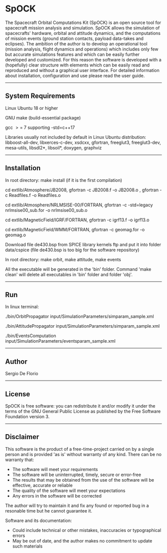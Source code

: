 # SpOCK
The Spacecraft Orbital Computations Kit (SpOCK) is an open source tool for spacecraft mission analysis and simulation. SpOCK allows the simulation of spacecrafts' hardware, orbital and attitude dynamics, and the computations of mission events (ground station contacts, payload data-takes and eclipses). The ambition of the author is to develop an operational tool (mission analysis, flight dynamics and operations) which includes only few but accurate simulations features and which can be easily further developed and customized. For this reason the software is developed with a (hopefully) clear structure with elements which can be easily read and reproduced and without a graphical user interface. For detailed information about installation, configuration and use please read the user guide.

---

## System Requirements

Linux Ubuntu 18 or higher

GNU make (build-essential package)

gcc $>=$ 7 supporting -std=c++17

Libraries usually not included by default in Linux Ubuntu distribution: libboost-all-dev, libxerces-c-dev, xsdcxx, gfortran, freeglut3, freeglut3-dev, mesa-utils, libsdl2*, libsoil*, doxygen, graphviz

---

## Installation

In root directory: make install (if it is the first compilation)
	
cd extlib/Atmosphere/JB2008, gfortran -c JB2008.f -o JB2008.o , gfortran -c Readfiles.f -o Readfiles.o

cd extlib/Atmosphere/NRLMSISE-00/FORTRAN, gfortran -c -std=legacy nrlmsise00\_sub.for -o nrlmsise00\_sub.o

cd extlib/MagneticField/IGRF/FORTRAN, gfortran -c igrf13.f -o igrf13.o

cd extlib/MagneticField/WMM/FORTRAN, gfortran -c geomag.for -o geomag.o

Download file de430.bsp from SPICE library kernels ftp and put it into folder data/cspice (file de430.bsp is too big for the software repository)

In root directory: make orbit, make attitude, make events

All the executable will be generated in the 'bin' folder. Command 'make clean' will delete all executables in 'bin' folder and folder 'obj'.

---

## Run

In linux terminal:

./bin/OrbitPropagator input/SimulationParameters/simparam_sample.xml

./bin/AttitudePropagator input/SimulationParameters/simparam_sample.xml

./bin/EventsComputation input/SimulationParameters/eventsparam_sample.xml

---

## Author

Sergio De Florio

---

## License
SpOCK is free software: you can redistribute it and/or modify it under the terms of the GNU General Public License as published by the Free Software Foundation version 3.

---

## Disclaimer
This software is the product of a free-time-project carried on by a single person and is provided 'as is' without warranty of any kind. There can be no warranty that:

* The software will meet your requirements
* The software will be uninterrupted, timely, secure or error-free
* The results that may be obtained from the use of the software will be effective, accurate or reliable
* The quality of the software will meet your expectations
* Any errors in the software will be corrected

The author will try to maintain it and fix any found or reported bug in a resonable time but he cannot guarantee it.

Software and its documentation:

* Could include technical or other mistakes, inaccuracies or typographical errors
* May be out of date, and the author makes no commitment to update such materials

